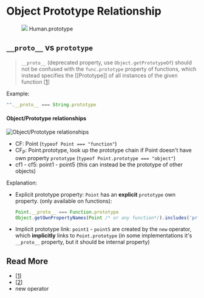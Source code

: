 # Object Prototype Relationship

<figure>
<img src="http://kingsenglish.info/wp-content/uploads/2011/01/Adam.jpg"/>
<figcation>
Human.prototype
</figcaption>
</figure>

## `__proto__` vs `prototype`
> `__proto__` (deprecated property, use `Object.getPrototypeOf`) should not be confused with the `func.prototype` property of functions, which instead specifies the [[Prototype]] of all instances of the given function [[1]]

Example:
```js
"".__proto__ === String.prototype
```

#### Object/Prototype relationships
![Object/Prototype relationships](http://i.imgur.com/cCzkv.png)
- CF: Point (`typeof Point === "function"`)
- CF<sub>P</sub>: Point.prototype, look up the prototype chain if Point doesn't have own property `prototype` (`typeof Point.prototype === "object"`)
- cf1 - cf5: point1 - point5 (this can instead be the prototype of other objects)

Explanation:
- Explicit prototype property: `Point` has an **explicit** `prototype` own property. (only available on functions):
  ```js
  Point.__proto__ === Function.prototype
  Object.getOwnPropertyNames(Point /* or any function*/).includes('prototype') // true
  ```

- Implicit prototype link: `point1` - `point5` are created by the `new` operator, which **implicitly** links to `Point.prototype` (in some implementations it's `__proto__` property, but it should be internal property)

## Read More
- [[1]]
- [[2]]
- new operator

[1]: http://blog.vjeux.com/2011/javascript/how-prototypal-inheritance-really-works.html "Vjeux's article"
[2]: https://developer.mozilla.org/en-US/docs/Web/JavaScript/Inheritance_and_the_prototype_chain
